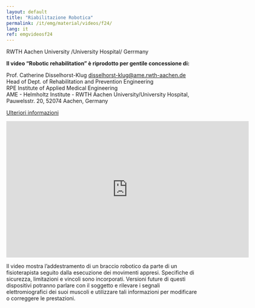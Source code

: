 ```yaml
---
layout: default
title: "Riabilitazione Robotica"
permalink: /it/emg/material/videos/f24/
lang: it
ref: emgvideosf24
---
```


RWTH Aachen University /University Hospital/ Gerrmany

**Il video “Robotic rehabilitation” è riprodotto per gentile concessione di:**

Prof. Catherine Disselhorst-Klug disselhorst-klug@ame.rwth-aachen.de<br />
Head of Dept. of Rehabilitation and Prevention Engineering<br />
RPE Institute of Applied Medical Engineering<br />
AME - Helmholtz Institute - RWTH Aachen University/University Hospital, Pauwelsstr. 20, 52074 Aachen, Germany

[Ulteriori informazioni](http://www.ame.rwth-aachen.de/cms/AME/Forschung/RPE-Rehabilitations-und-Praeventionst/Rehabilitation/~pkfb/Roboter-assistierte-Rehabilitation/?lidx=1)

<iframe width="640" height="360" src="https://www.youtube-nocookie.com/embed/7LdG1jrnptQ?rel=0&loop=1&modestbranding=1&playlist=7LdG1jrnptQ" frameborder="0" allow="autoplay; encrypted-media" allowfullscreen></iframe> 

Il video mostra l’addestramento di un braccio robotico da parte di un fisioterapista seguito dalla esecuzione dei movimenti appresi.  Specifiche di sicurezza, limitazioni e 
vincoli sono incorporati. Versioni future di questi dispositivi potranno parlare con il soggetto e rilevare i segnali elettromiografici dei suoi muscoli e utilizzare tali informazioni per modificare o correggere le prestazioni.





